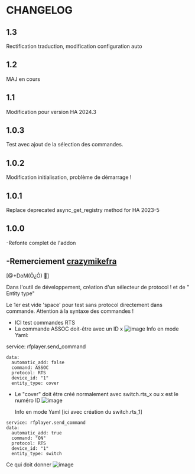 # CHANGELOG
## 1.3
Rectification traduction, modification configuration auto
## 1.2
MAJ en cours
## 1.1
Modification pour version HA 2024.3

## 1.0.3
Test avec ajout de la sélection des commandes.

## 1.0.2
Modification initialisation, problème de démarrage !

## 1.0.1
Replace deprecated async_get_registry method for HA 2023-5

## 1.0.0
-Refonte complet de l'addon

## -Remerciement [crazymikefra](https://github.com/crazymikefra/HA_RFPlayer)

[@+DoM(Ô¿Ô) 🖖]

Dans l'outil de développement, création d'un sélecteur de protocol ! et de "
Entity type"

Le 1er est vide 'space' pour test sans protocol directement dans commande.
Attention à la syntaxe des commandes !


- ICI test commandes RTS 
- La commande ASSOC doit-être avec un ID x
![image](https://user-images.githubusercontent.com/97252459/224477543-e17eeeee-c1d9-41d7-9be3-f859c0a24c75.png)
  Info en mode Yaml:

service: rfplayer.send_command
````
data:
  automatic_add: false
  command: ASSOC
  protocol: RTS
  device_id: "1"
  entity_type: cover
````
- Le "cover" doit être créé normalement avec switch.rts_x ou x est le numéro ID
![image](https://user-images.githubusercontent.com/97252459/224477511-d2c39671-f9dd-4bde-9c35-76f35f1940c6.png)

  Info en mode Yaml [ici avec création du switch.rts_1]
````
service: rfplayer.send_command
data:
  automatic_add: true
  command: "ON"
  protocol: RTS
  device_id: "1"
  entity_type: switch
````
Ce qui doit donner ![image](https://user-images.githubusercontent.com/97252459/224477619-75d91e29-2b70-407a-a4a2-499bdd9ed805.png)
